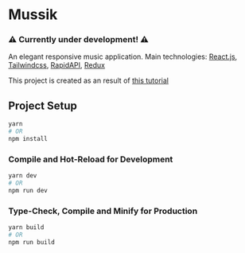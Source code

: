 # Mussik

### **⚠️ Currently under development! ⚠️**
An elegant responsive music application.
Main technologies: [React.js](https://reactjs.org/), [Tailwindcss](https://tailwindcss.com/), [RapidAPI](https://rapidapi.com/), [Redux](https://redux.js.org/)

This project is created as an result of [this tutorial](https://youtu.be/I1cpb0tYV74)


## Project Setup

```sh
yarn
# OR
npm install
```

### Compile and Hot-Reload for Development

```sh
yarn dev
# OR
npm run dev
```

### Type-Check, Compile and Minify for Production

```sh
yarn build
# OR
npm run build
```

